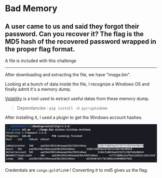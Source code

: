 # Bad Memory
## A user came to us and said they forgot their password. Can you recover it? The flag is the MD5 hash of the recovered password wrapped in the proper flag format. 

A file is included with this challenge


---

After downloading and extracting the file, we have "image.bin".

Looking at a bunch of data inside the file, I recognize a Windows OS and finally admit it's a memory dump.

[Volatility](https://github.com/volatilityfoundation/volatility) is a tool used to extract useful datas from these memory dump.

> Dependancies : `pip install -U pycryptodome`

After installing it, I used a plugin to get the Windows account hashes.

![Alt text](image.png)

Credentials are `congo:goldfish#` ! Converting it to md5 gives us the flag.